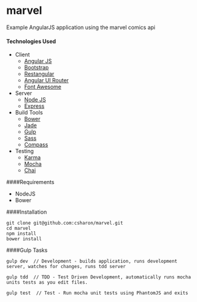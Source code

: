 marvel
======

Example AngularJS application using the marvel comics api

#### Technologies Used
* Client
  * [Angular JS](https://angularjs.org/)
  * [Bootstrap](http://getbootstrap.com/)
  * [Restangular](https://github.com/mgonto/restangular)
  * [Angular UI Router](https://github.com/angular-ui/ui-router)
  * [Font Awesome](http://fortawesome.github.io/Font-Awesome/)
* Server
  * [Node JS](http://nodejs.org/)
  * [Express](http://expressjs.com/)
* Build Tools
  * [Bower](http://bower.io/)
  * [Jade](http://jade-lang.com/)
  * [Gulp](gulpjs.com)
  * [Sass](http://sass-lang.com/)
  * [Compass](http://compass-style.org/)
* Testing
  * [Karma](https://github.com/karma-runner/karma)
  * [Mocha](http://visionmedia.github.io/mocha/)
  * [Chai](http://chaijs.com/)

####Requirements
* NodeJS
* Bower

####Installation
```
git clone git@github.com:csharon/marvel.git
cd marvel
npm install
bower install
```

####Gulp Tasks
```
gulp dev  // Development - builds application, runs development server, watches for changes, runs tdd server

gulp tdd  // TDD - Test Driven Development, automatically runs mocha units tests as you edit files.

gulp test  // Test - Run mocha unit tests using PhantomJS and exits

```
